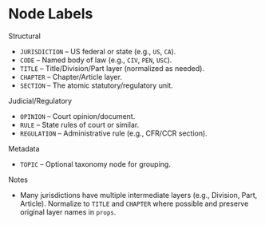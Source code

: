 # Node Labels

Structural
- `JURISDICTION` – US federal or state (e.g., `US`, `CA`).
- `CODE` – Named body of law (e.g., `CIV`, `PEN`, `USC`).
- `TITLE` – Title/Division/Part layer (normalized as needed).
- `CHAPTER` – Chapter/Article layer.
- `SECTION` – The atomic statutory/regulatory unit.

Judicial/Regulatory
- `OPINION` – Court opinion/document.
- `RULE` – State rules of court or similar.
- `REGULATION` – Administrative rule (e.g., CFR/CCR section).

Metadata
- `TOPIC` – Optional taxonomy node for grouping.

Notes
- Many jurisdictions have multiple intermediate layers (e.g., Division, Part, Article). Normalize to `TITLE` and `CHAPTER` where possible and preserve original layer names in `props`.

